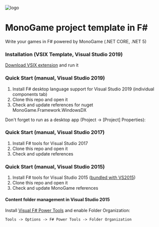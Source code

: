![logo](https://i.ibb.co/TRDnJn2/simple-logo.png)

# MonoGame project template in F#
Write your games in F# powered by MonoGame (.NET CORE, .NET 5)

### Installation (VSIX Template, Visual Studio 2019)
[Download VSIX extension](https://github.com/romanov/monogame-fsharp/releases/download/vsix1/MonoGame_FSharp.vsix) and run it

### Quick Start (manual, Visual Studio 2019)
1. Install F# desktop language support for Visual Studio 2019 (individual components tab)
2. Clone this repo and open it
3. Check and update references for nuget MonoGame.Framework.WindowsDX

Don't forget to run as a desktop app (Project -> [Project] Properties):

### Quick Start (manual, Visual Studio 2017)
1. Install F# tools for Visual Studio 2017
2. Clone this repo and open it
3. Check and update references 

### Quick Start (manual, Visual Studio 2015)
1. Install F# tools for Visual Studio 2015 ([bundled with VS2015](https://www.visualstudio.com/ru-ru/news/vs2015-vs.aspx#fsharp))
2. Clone this repo and open it
3. Check and update MonoGame references 

#### Content folder management in Visual Studio 2015
Install [Visual F# Power Tools](https://visualstudiogallery.msdn.microsoft.com/136b942e-9f2c-4c0b-8bac-86d774189cff)
and enable Folder Organization:

`Tools -> Options -> F# Power Tools -> Folder Organization`

